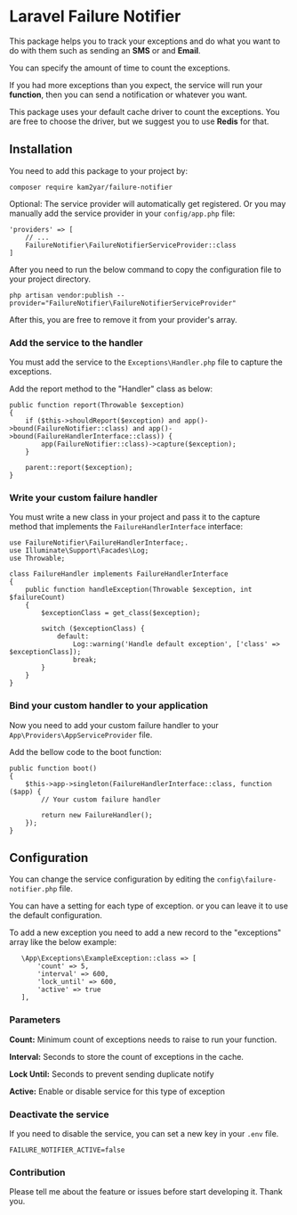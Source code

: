 # Laravel Failure Notifier

This package helps you to track your exceptions and do what you want to do with them such as sending an **SMS** or and
**Email**.

You can specify the amount of time to count the exceptions.

If you had more exceptions than you expect, the service will run your **function**, then you can send a notification or
whatever you want.

This package uses your default cache driver to count the exceptions. You are free to choose the driver, but we suggest
you to use **Redis** for that.

## Installation

You need to add this package to your project by:

```
composer require kam2yar/failure-notifier
```

Optional: The service provider will automatically get registered. Or you may manually add the service provider in your
`config/app.php` file:

```
'providers' => [
    // ...
    FailureNotifier\FailureNotifierServiceProvider::class
]
```

After you need to run the below command to copy the configuration file to your project directory.

```
php artisan vendor:publish --provider="FailureNotifier\FailureNotifierServiceProvider"
```

After this, you are free to remove it from your provider's array.

### Add the service to the handler

You must add the service to the `Exceptions\Handler.php` file to capture the exceptions.

Add the report method to the "Handler" class as below:

```
public function report(Throwable $exception)
{
    if ($this->shouldReport($exception) and app()->bound(FailureNotifier::class) and app()->bound(FailureHandlerInterface::class)) {
        app(FailureNotifier::class)->capture($exception);
    }

    parent::report($exception);
}
```

### Write your custom failure handler

You must write a new class in your project and pass it to the capture method that implements
the `FailureHandlerInterface`
interface:

```
use FailureNotifier\FailureHandlerInterface;.
use Illuminate\Support\Facades\Log;
use Throwable;

class FailureHandler implements FailureHandlerInterface
{
    public function handleException(Throwable $exception, int $failureCount)
    {
        $exceptionClass = get_class($exception);

        switch ($exceptionClass) {
            default:
                Log::warning('Handle default exception', ['class' => $exceptionClass]);
                break;
        }
    }
}
```

### Bind your custom handler to your application

Now you need to add your custom failure handler to your `App\Providers\AppServiceProvider` file.

Add the bellow code to the boot function:

```
public function boot()
{
    $this->app->singleton(FailureHandlerInterface::class, function ($app) {
        // Your custom failure handler
        
        return new FailureHandler();       
    });
}
```

## Configuration

You can change the service configuration by editing the `config\failure-notifier.php` file.

You can have a setting for each type of exception. or you can leave it to use the default configuration.

To add a new exception you need to add a new record to the "exceptions" array like the below example:

```
   \App\Exceptions\ExampleException::class => [
       'count' => 5,
       'interval' => 600,
       'lock_until' => 600,
       'active' => true
   ],
```

### Parameters

**Count:** Minimum count of exceptions needs to raise to run your function.

**Interval:** Seconds to store the count of exceptions in the cache.

**Lock Until:** Seconds to prevent sending duplicate notify

**Active:** Enable or disable service for this type of exception

### Deactivate the service

If you need to disable the service, you can set a new key in your `.env` file.

```
FAILURE_NOTIFIER_ACTIVE=false
```

### Contribution

Please tell me about the feature or issues before start developing it. Thank you.
